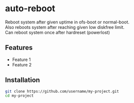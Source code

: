 # auto-reboot

Reboot system after given uptime in ofs-boot or normal-boot.  
Also reboots system after reaching given low diskfree limit.  
Can reboot system once after hardreset (powerlost)  

## Features

- Feature 1
- Feature 2

## Installation

```bash
git clone https://github.com/username/my-project.git
cd my-project
